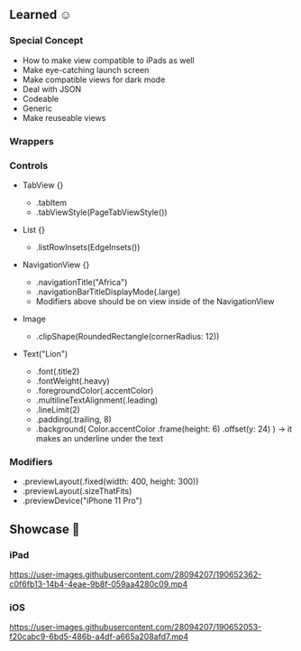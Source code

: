 ## Learned ☺️

### Special Concept
* How to make view compatible to iPads as well
* Make eye-catching launch screen
* Make compatible views for dark mode
* Deal with JSON
* Codeable
* Generic
* Make reuseable views

### Wrappers

### Controls
* TabView {}
  * .tabItem
  * .tabViewStyle(PageTabViewStyle())

* List {}
  * .listRowInsets(EdgeInsets())

* NavigationView {}
  * .navigationTitle("Africa")
  * .navigationBarTitleDisplayMode(.large)
  * Modifiers above should be on view inside of the NavigationView


* Image
  * .clipShape(RoundedRectangle(cornerRadius: 12))

* Text("Lion")
  * .font(.title2)
  * .fontWeight(.heavy)
  * .foregroundColor(.accentColor)
  * .multilineTextAlignment(.leading)
  * .lineLimit(2)
  * .padding(.trailing, 8)
  * .background(
      Color.accentColor
      .frame(height: 6)
      .offset(y: 24)
      ) -> it makes an underline under the text
### Modifiers

* .previewLayout(.fixed(width: 400, height: 300))
* .previewLayout(.sizeThatFits)
* .previewDevice("iPhone 11 Pro")

## Showcase 📱

### iPad
https://user-images.githubusercontent.com/28094207/190652362-c0f6fb13-14b4-4eae-9b8f-059aa4280c09.mp4

### iOS
https://user-images.githubusercontent.com/28094207/190652053-f20cabc9-6bd5-486b-a4df-a665a208afd7.mp4

